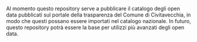 Al momento questo repository serve a pubblicare il catalogo degli open data pubblicati sul portale della trasparenza del Comune di Civitavecchia, in modo che questi possano essere importati nel catalogo nazionale.
In futuro, questo repository potrà essere la base per utilizzi più avanzati degli open data.
